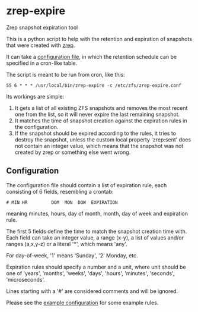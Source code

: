 # zrep-expire
Zrep snapshot expiration tool

This is a python script to help with the retention and expiration of snapshots that were created with [zrep](http://www.bolthole.com/solaris/zrep/).

It can take a [configuration file](zrep-expire.conf), in which the retention schedule can be specified in a cron-like table.

The script is meant to be run from cron, like this:

    55 6 * * * /usr/local/bin/zrep-expire -c /etc/zfs/zrep-expire.conf

Its workings are simple:

1. It gets a list of all existing ZFS snapshots and removes the most recent one from the list, so it will never expire the last remaining snapshot.
2. It matches the time of snapshot creation against the expiration rules in the configuration.
3. If the snapshot should be expired according to the rules, it tries to destroy the snapshot, unless the custom local property 'zrep:sent' does not contain an integer value, which means that the snapshot was not created by zrep or something else went wrong.

## Configuration

The configuration file should contain a list of expiration rule, each consisting of 6 fields, resembling a crontab:

    # MIN HR         DOM  MON  DOW  EXPIRATION

meaning minutes, hours, day of month, month, day of week and expiration rule.

The first 5 fields define the time to match the snapshot creation time with. Each field can take an integer value, a range (x-y), a list of values and/or ranges (a,x,y-z) or a literal '*', which means 'any'.

For day-of-week, '1' means 'Sunday', '2' Monday, etc.

Expiration rules should specify a number and a unit, where unit should be one of 'years', 'months', 'weeks', 'days', 'hours', 'minutes', 'seconds', 'microseconds'.

Lines starting with a '#' are considered comments and will be ignored.

Please see the [example configuration](zrep-expire.conf) for some example rules.
